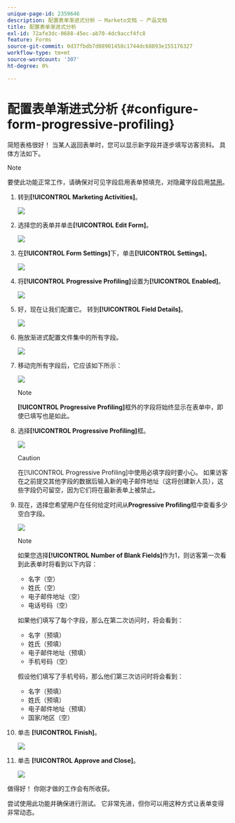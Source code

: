 ```yaml
---
unique-page-id: 2359646
description: 配置表单渐进式分析 — Marketo文档 — 产品文档
title: 配置表单渐进式分析
exl-id: 72afe3dc-0688-45ec-ab70-4dc9accf4fc8
feature: Forms
source-git-commit: 0d37fbdb7d08901458c1744dc68893e155176327
workflow-type: tm+mt
source-wordcount: '307'
ht-degree: 0%

---
```


# 配置表单渐进式分析 {#configure-form-progressive-profiling}

简短表格很好！ 当某人返回表单时，您可以显示新字段并逐步填写访客资料。 具体方法如下。

>[!NOTE]
>
>要使此功能正常工作，请确保对可见字段启用表单预填充，对隐藏字段启用[禁用](/help/marketo/product-docs/demand-generation/forms/form-fields/disable-pre-fill-for-a-form-field.md)。

1. 转到&#x200B;**[!UICONTROL Marketing Activities]**。

   ![](assets/ma-1.png)

1. 选择您的表单并单击&#x200B;**[!UICONTROL Edit Form]**。

   ![](assets/image2014-9-15-12-3a31-3a20.png)

1. 在&#x200B;**[!UICONTROL Form Settings]**&#x200B;下，单击&#x200B;**[!UICONTROL Settings]**。

   ![](assets/image2014-9-15-12-3a31-3a29.png)

1. 将&#x200B;**[!UICONTROL Progressive Profiling]**&#x200B;设置为&#x200B;**[!UICONTROL Enabled]**。

   ![](assets/image2014-9-15-12-3a31-3a47.png)

1. 好，现在让我们配置它。 转到&#x200B;**[!UICONTROL Field Details]**。

   ![](assets/image2014-9-15-12-3a31-3a55.png)

1. 拖放渐进式配置文件集中的所有字段。

   ![](assets/image2014-9-15-12-3a32-3a3.png)

1. 移动完所有字段后，它应该如下所示：

   ![](assets/image2014-9-15-12-3a32-3a12.png)

   >[!NOTE]
   >
   >**[!UICONTROL Progressive Profiling]**&#x200B;框外的字段将始终显示在表单中，即使已填写也是如此。

1. 选择&#x200B;**[!UICONTROL Progressive Profiling]**&#x200B;框。

   ![](assets/image2014-9-15-12-3a32-3a19.png)

   >[!CAUTION]
   >
   >在[!UICONTROL Progressive Profiling]中使用必填字段时要小心。 如果访客在之前提交其他字段的数据后输入新的电子邮件地址（这将创建新人员），这些字段仍可留空，因为它们将在最新表单上被禁止。

1. 现在，选择您希望用户在任何给定时间从&#x200B;**Progressive Profiling**&#x200B;框中查看多少空白字段。

   ![](assets/image2014-9-15-12-3a32-3a26.png)

   >[!NOTE]
   >
   >如果您选择&#x200B;**[!UICONTROL Number of Blank Fields]**&#x200B;作为1，则访客第一次看到此表单时将看到以下内容：
   >
   >* 名字（空）
   >* 姓氏（空）
   >* 电子邮件地址（空）
   >* 电话号码（空）
   >
   >如果他们填写了每个字段，那么在第二次访问时，将会看到：
   >
   >* 名字（预填）
   >* 姓氏（预填）
   >* 电子邮件地址（预填）
   >* 手机号码（空）
   >
   >假设他们填写了手机号码，那么他们第三次访问时将会看到：
   >
   >* 名字（预填）
   >* 姓氏（预填）
   >* 电子邮件地址（预填）
   >* 国家/地区（空）

1. 单击 **[!UICONTROL Finish]**。

   ![](assets/image2014-9-15-12-3a33-3a35.png)

1. 单击 **[!UICONTROL Approve and Close]**。

   ![](assets/image2014-9-15-12-3a33-3a45.png)

做得好！ 你刚才做的工作会有所收获。

尝试使用此功能并确保进行测试。 它非常先进，但你可以用这种方式让表单变得非常动态。
